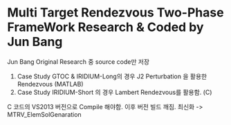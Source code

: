 # Multi Target Rendezvous Two-Phase FrameWork Research & Coded by Jun Bang

Jun Bang Original Research 중 source code만 저장

1. Case Study GTOC & IRIDIUM-Long의 경우 J2 Perturbation 을 활용한 Rendezvous (MATLAB)
2. Case Study IRIDIUM-Short 의 경우 Lambert Rendezvous를 활용함. (C)

C 코드의 VS2013 버전으로 Compile 해야함. 이후 버전 빌드 깨짐. 최신화 -> MTRV_ElemSolGenaration